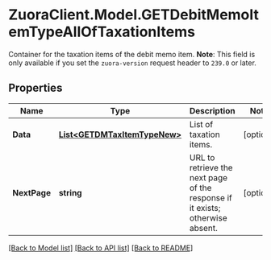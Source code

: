 # ZuoraClient.Model.GETDebitMemoItemTypeAllOfTaxationItems
Container for the taxation items of the debit memo item.  **Note**: This field is only available if you set the `zuora-version` request header to `239.0` or later. 

## Properties

Name | Type | Description | Notes
------------ | ------------- | ------------- | -------------
**Data** | [**List&lt;GETDMTaxItemTypeNew&gt;**](GETDMTaxItemTypeNew.md) | List of taxation items.  | [optional] 
**NextPage** | **string** | URL to retrieve the next page of the response if it exists; otherwise absent.  | [optional] 

[[Back to Model list]](../README.md#documentation-for-models) [[Back to API list]](../README.md#documentation-for-api-endpoints) [[Back to README]](../README.md)

